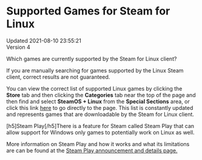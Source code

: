 # Supported Games for Steam for Linux
Updated 2021-08-10 23:55:21  
Version 4  

Which games are currently supported by the Steam for Linux client?  
  
If you are manually searching for games supported by the Linux Steam client, correct results are not guaranteed.  
  
You can view the correct list of supported Linux games by clicking the **Store** tab and then clicking the **Categories** tab near the top of the page and then find and select **SteamOS + Linux** from the **Special Sections** area, or click this link [here](http://store.steampowered.com/browse/linux/) to go directly to the page. This list is constantly updated and represents games that are downloadable by the Steam for Linux client.  
  
[h5]Steam Play[/h5]There is a feature for Steam called Steam Play that can allow support for Windows only games to potentially work on Linux as well.   
  
More information on Steam Play and how it works and what its limitations are can be found at the [Steam Play announcement and details page.](https://steamcommunity.com/games/221410/announcements/detail/1696055855739350561)